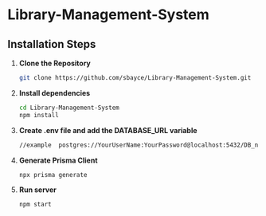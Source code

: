 # Library-Management-System

## Installation Steps

1. **Clone the Repository**

   ```bash
   git clone https://github.com/sbayce/Library-Management-System.git
2. **Install dependencies**

   ```bash
   cd Library-Management-System
   npm install

3. **Create .env file and add the DATABASE_URL variable**
      ```bash
      //example  postgres://YourUserName:YourPassword@localhost:5432/DB_name
5. **Generate Prisma Client**
    
   ```bash
   npx prisma generate
6. **Run server**
   
   ```bash
   npm start
